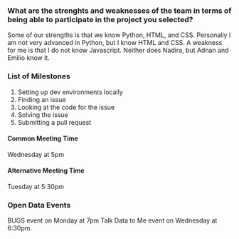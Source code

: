

### What are the strenghts and weaknesses of the team in terms of being able to participate in the project you selected?

Some of our strengths is that we know Python, HTML, and CSS.
Personally I am not very advanced in Python, but I know HTML and CSS.
A weakness for me is that I do not know Javascript. Neither does Nadira, but Adnan and Emilio know it.

### List of Milestones
1. Setting up dev environments locally
2. Finding an issue
3. Looking at the code for the issue
4. Solving the issue
5. Submitting a pull request

#### Common Meeting Time

Wednesday at 5pm

#### Alternative Meeting Time

Tuesday at 5:30pm

### Open Data Events

BUGS event on Monday at 7pm 
Talk Data to Me event on Wednesday at 6:30pm.

